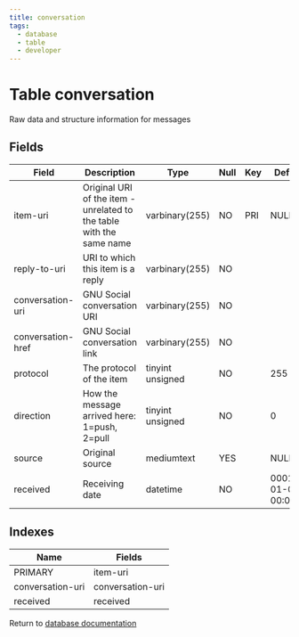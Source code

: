```yaml
---
title: conversation
tags:
  - database
  - table
  - developer
---
```

# Table conversation

Raw data and structure information for messages

## Fields

| Field             | Description                                                          | Type             | Null | Key | Default             | Extra |
| ----------------- | -------------------------------------------------------------------- | ---------------- | ---- | --- | ------------------- | ----- |
| item-uri          | Original URI of the item - unrelated to the table with the same name | varbinary(255)   | NO   | PRI | NULL                |       |
| reply-to-uri      | URI to which this item is a reply                                    | varbinary(255)   | NO   |     |                     |       |
| conversation-uri  | GNU Social conversation URI                                          | varbinary(255)   | NO   |     |                     |       |
| conversation-href | GNU Social conversation link                                         | varbinary(255)   | NO   |     |                     |       |
| protocol          | The protocol of the item                                             | tinyint unsigned | NO   |     | 255                 |       |
| direction         | How the message arrived here: 1=push, 2=pull                         | tinyint unsigned | NO   |     | 0                   |       |
| source            | Original source                                                      | mediumtext       | YES  |     | NULL                |       |
| received          | Receiving date                                                       | datetime         | NO   |     | 0001-01-01 00:00:00 |       |

## Indexes

| Name             | Fields           |
| ---------------- | ---------------- |
| PRIMARY          | item-uri         |
| conversation-uri | conversation-uri |
| received         | received         |


Return to [database documentation](/spec/database/)

